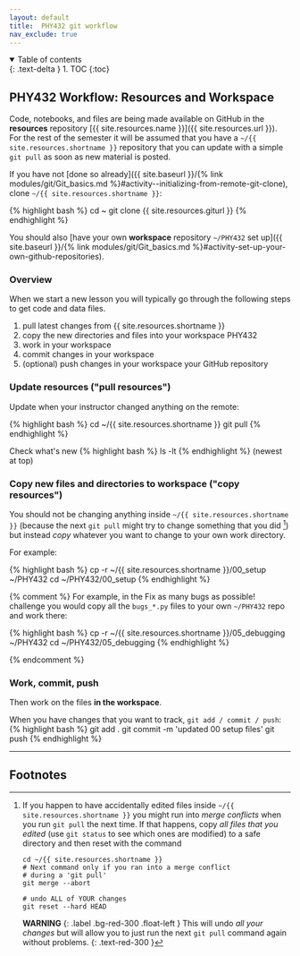 ```yaml
---
layout: default
title:  PHY432 git workflow
nav_exclude: true
---
```


<details open markdown="block">
  <summary>
    Table of contents
  </summary>
  {: .text-delta }
1. TOC
{:toc}
</details>


## PHY432 Workflow: Resources and Workspace ##

Code, notebooks, and files are being made available on GitHub in the
**resources** repository
[{{ site.resources.name }}]({{ site.resources.url }}).
For the rest of the semester it will be assumed that you have a
`~/{{ site.resources.shortname }}` repository that you can update with a simple `git
pull` as soon as new material is posted.

If you have not [done so already]({{ site.baseurl }}/{% link
modules/git/Git_basics.md
%}#activity--initializing-from-remote-git-clone), clone `~/{{
site.resources.shortname }}`:

{% highlight bash %}
cd ~
git clone {{ site.resources.giturl }}
{% endhighlight %}

You should also [have your own **workspace** repository `~/PHY432` set
up]({{ site.baseurl }}/{% link modules/git/Git_basics.md
%}#activity-set-up-your-own-github-repositories).
 
### Overview ###

When we start a new lesson you will typically go through the following steps to
get code and data files.

1. pull latest changes from {{ site.resources.shortname }}
2. copy the new directories and files into your workspace PHY432
3. work in your workspace
4. commit changes in your workspace
5. (optional) push changes in your workspace your GitHub repository

### Update resources ("pull resources") ###

Update when your instructor changed anything on the remote:

{% highlight bash %}
cd ~/{{ site.resources.shortname }}
git pull
{% endhighlight %}

Check what's new
{% highlight bash %}
ls -lt
{% endhighlight %}
(newest at top)

### Copy new files and directories to workspace ("copy resources") ###

You should not be changing anything inside `~/{{ site.resources.shortname }}`
(because the next `git pull` might try to change something that you
did [^6]) but instead *copy* whatever you want to change to your own work
directory.

For example:

{% highlight bash %}
cp -r ~/{{ site.resources.shortname }}/00_setup ~/PHY432
cd ~/PHY432/00_setup
{% endhighlight %}


{% comment %}
For example, in the
Fix as many bugs as possible! challenge you
would copy all the `bugs_*.py` files to your own `~/PHY432` repo and
work there:

{% highlight bash %}
cp -r ~/{{ site.resources.shortname }}/05_debugging ~/PHY432
cd ~/PHY432/05_debugging
{% endhighlight %}

{% endcomment %}


### Work, commit, push ###
Then work on the files **in the workspace**.

When you have changes that you want to track, `git add /
commit / push`:
{% highlight bash %}
git add .
git commit -m 'updated 00 setup files'
git push
{% endhighlight %}


------------------------------------------------------------
  
## Footnotes

[^6]:

    If you happen to have accidentally edited files inside
    `~/{{ site.resources.shortname }}` you might run into *merge conflicts* when you
    run `git pull` the next time. If that happens, copy *all files
    that you edited* (use `git status` to see which ones are modified)
    to a safe directory and then reset with the command

        cd ~/{{ site.resources.shortname }}
        # Next command only if you ran into a merge conflict
        # during a 'git pull'
        git merge --abort
        
        # undo ALL of YOUR changes
        git reset --hard HEAD

    **WARNING** 
	{: .label .bg-red-300 .float-left }
	This will undo *all your changes* but will allow you to
    just run the next `git pull` command again without problems.
    {: .text-red-300 }
